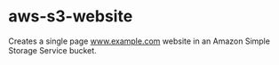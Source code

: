 # aws-s3-website
Creates a single page www.example.com website in an Amazon Simple Storage Service bucket. 


